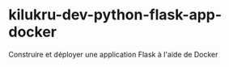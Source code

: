 # kilukru-dev-python-flask-app-docker
Construire et déployer une application Flask à l'aide de Docker
